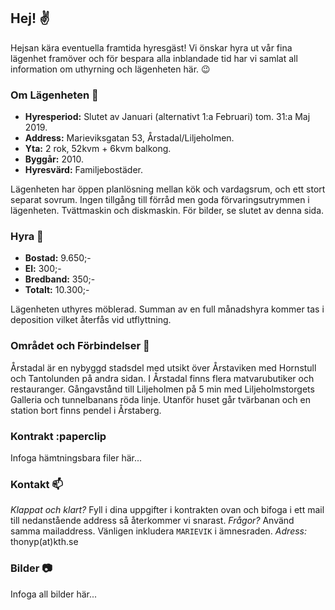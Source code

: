 ## Hej! :v:

Hejsan kära eventuella framtida hyresgäst! Vi önskar hyra ut vår fina lägenhet framöver och för bespara alla inblandade tid har vi samlat all information om uthyrning och lägenheten här. :wink:

### Om Lägenheten :house_with_garden:

- **Hyresperiod:** Slutet av Januari (alternativt 1:a Februari) tom. 31:a Maj 2019.
- **Address:** Marieviksgatan 53, Årstadal/Liljeholmen.
- **Yta:** 2 rok, 52kvm + 6kvm balkong.
- **Byggår:** 2010.
- **Hyresvärd:** Familjebostäder.

Lägenheten har öppen planlösning mellan kök och vardagsrum, och ett stort separat sovrum. Ingen tillgång till förråd men goda förvaringsutrymmen i lägenheten. Tvättmaskin och diskmaskin. För bilder, se slutet av denna sida. 

### Hyra :money_with_wings:

- **Bostad:** 9.650;-
- **El:** 300;-
- **Bredband:** 350;-
- **Totalt:** 10.300;- 

Lägenheten uthyres möblerad. Summan av en full månadshyra kommer tas i deposition vilket återfås vid utflyttning. 

### Området och Förbindelser :busstop:

Årstadal är en nybyggd stadsdel med utsikt över Årstaviken med Hornstull och Tantolunden på andra sidan. I Årstadal finns flera matvarubutiker och restauranger. Gångavstånd till Liljeholmen på 5 min med Liljeholmstorgets Galleria och tunnelbanans röda linje. Utanför huset går tvärbanan och en station bort finns pendel i Årstaberg. 

### Kontrakt :paperclip

Infoga hämtningsbara filer här...

### Kontakt :mailbox:

_Klappat och klart?_ Fyll i dina uppgifter i kontrakten ovan och bifoga i ett mail till nedanstående address så återkommer vi snarast. _Frågor?_ Använd samma mailaddress. Vänligen inkludera `MARIEVIK` i ämnesraden. _Adress:_ thonyp(at)kth.se

### Bilder :camera:

Infoga all bilder här...
